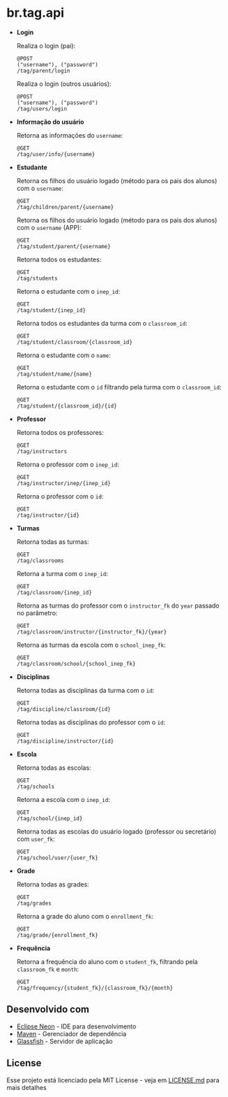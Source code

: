 # br.tag.api

* **Login**
  
  Realiza o login (pai):

  ```
  @POST
  ("username"), ("password")
  /tag/parent/login
  ```
  
  Realiza o login (outros usuários):

  ```
  @POST
  ("username"), ("password")
  /tag/users/login
  ```

* **Informação do usuário**

  Retorna as informações do `username`:

  ```
  @GET
  /tag/user/info/{username}
  ```

* **Estudante**

  Retorna os filhos do usuário logado (método para os pais dos alunos) com o `username`:

  ```
  @GET
  /tag/children/parent/{username}
  ```

  Retorna os filhos do usuário logado (método para os pais dos alunos) com o `username` (APP):

  ```
  @GET
  /tag/student/parent/{username}
  ```
  
  Retorna todos os estudantes:

  ```
  @GET
  /tag/students
  ```

  Retorna o estudante com o `inep_id`:

  ```
  @GET
  /tag/student/{inep_id}
  ```
  
  Retorna todos os estudantes da turma com o `classroom_id`:

  ```
  @GET
  /tag/student/classroom/{classroom_id}
  ```
  
  Retorna o estudante com o `name`:

  ```
  @GET
  /tag/student/name/{name}
  ```
  
  Retorna o estudante com o `id` filtrando pela turma com o `classroom_id`:

  ```
  @GET
  /tag/student/{classroom_id}/{id}
  ```

* **Professor**
  
  Retorna todos os professores:

  ```
  @GET
  /tag/instructors
  ```
  
  Retorna o professor com o `inep_id`:

  ```
  @GET
  /tag/instructor/inep/{inep_id}
  ```
  
  Retorna o professor com o `id`:

  ```
  @GET
  /tag/instructor/{id}
  ```

* **Turmas**
  
  Retorna todas as turmas:

  ```
  @GET
  /tag/classrooms
  ```
  
  Retorna a turma com o `inep_id`:

  ```
  @GET
  /tag/classroom/{inep_id}
  ```
  
  Retorna as turmas do professor com o `instructor_fk` do `year` passado no parâmetro:

  ```
  @GET
  /tag/classroom/instructor/{instructor_fk}/{year}
  ```
  
  Retorna as turmas da escola com o `school_inep_fk`:

  ```
  @GET
  /tag/classroom/school/{school_inep_fk}
  ```

* **Disciplinas**

  Retorna todas as disciplinas da turma com o `id`:

  ```
  @GET
  /tag/discipline/classroom/{id}
  ```
  
  Retorna todas as disciplinas do professor com o `id`:

  ```
  @GET
  /tag/discipline/instructor/{id}
  ```

* **Escola**

  Retorna todas as escolas:

  ```
  @GET
  /tag/schools
  ```

  Retorna a escola com o `inep_id`:

  ```
  @GET
  /tag/school/{inep_id}
  ```

  Retorna todas as escolas do usuário logado (professor ou secretário) com `user_fk`:

  ```
  @GET
  /tag/school/user/{user_fk}
  ```

* **Grade**

  Retorna todas as grades:

  ```
  @GET
  /tag/grades
  ```

  Retorna a grade do aluno com o `enrollment_fk`:

  ```
  @GET
  /tag/grade/{enrollment_fk}
  ```

* **Frequência**
  
  Retorna a frequência do aluno com o `student_fk`, filtrando pela `classroom_fk` e `month`:

  ```
  @GET
  /tag/frequency/{student_fk}/{classroom_fk}/{month}
  ```
  
## Desenvolvido com

* [Eclipse Neon](http://www.eclipse.org/neon/) - IDE para desenvolvimento
* [Maven](https://maven.apache.org/) - Gerenciador de dependência
* [Glassfish](https://glassfish.java.net/public/alldownloads.html) - Servidor de aplicação

## License

  Esse projeto está licenciado pela MIT License - veja em [LICENSE.md](LICENSE.md) para mais detalhes